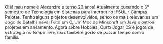 Olá! meu nome é Alexandre e tenho 20 anos!
Atualmente cursando o 3º semestre de Tecnologia em Sistemas para Internet no IFSUL - Câmpus Pelotas.
Tenho alguns projetos desenvolvidos, sendo os mais relevantes um Jogo de Batalha naval Feito em C, Um Mod de Minecraft em Java e outros projetos em andamento.
Agora sobre Hobbies, Curto Jogar CS e jogos de estratégia no tempo livre, mas também gosto de passar tempo com a família.
